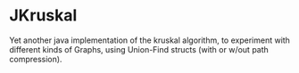 JKruskal
========

Yet another java implementation of the kruskal algorithm,
to experiment with different kinds of Graphs,
using Union-Find structs (with or w/out path compression). 
